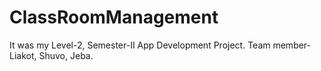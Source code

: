 # ClassRoomManagement
It was my Level-2, Semester-II App Development Project. Team member- Liakot, Shuvo, Jeba.
